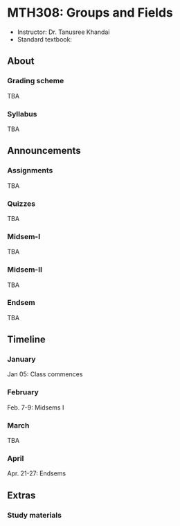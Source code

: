 # MTH308: Groups and Fields

- Instructor: Dr. Tanusree Khandai
- Standard textbook:

## About

### Grading scheme

TBA

### Syllabus

TBA

## Announcements

### Assignments

TBA

### Quizzes

TBA

### Midsem-I

TBA

### Midsem-II

TBA

### Endsem

TBA

## Timeline

### January

Jan 05: Class commences

### February

Feb. 7-9: Midsems I

### March

TBA

### April

Apr. 21-27: Endsems

## Extras

### Study materials
